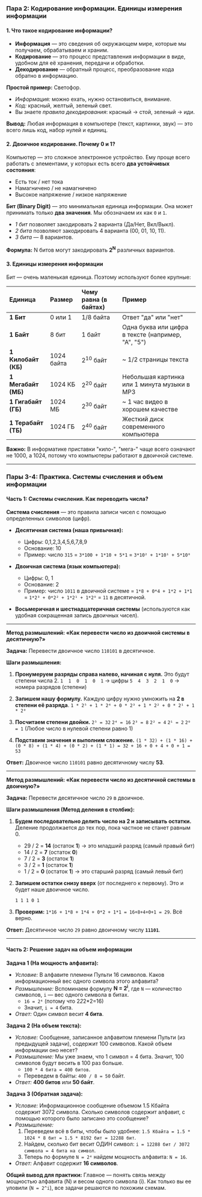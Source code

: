 ### **Пара 2: Кодирование информации. Единицы измерения информации**

#### **1. Что такое кодирование информации?**
*   **Информация** — это сведения об окружающем мире, которые мы получаем, обрабатываем и храним.
*   **Кодирование** — это процесс представления информации в виде, удобном для её хранения, передачи и обработки.
*   **Декодирование** — обратный процесс, преобразование кода обратно в информацию.

**Простой пример:** Светофор.
*   *Информация:* можно ехать, нужно остановиться, внимание.
*   *Код:* красный, желтый, зеленый свет.
*   Вы знаете *правила декодирования*: красный → стой, зеленый → иди.

**Вывод:** Любая информация в компьютере (текст, картинки, звук) — это всего лишь код, набор нулей и единиц.

#### **2. Двоичное кодирование. Почему 0 и 1?**
Компьютер — это сложное электронное устройство. Ему проще всего работать с элементами, у которых есть всего **два устойчивых состояния**:
*   Есть ток / нет тока
*   Намагничено / не намагничено
*   Высокое напряжение / низкое напряжение

**Бит (Binary Digit)** — это минимальная единица информации. Она может принимать только **два значения**. Мы обозначаем их как `0` и `1`.
*   *1 бит* позволяет закодировать 2 варианта (Да/Нет, Вкл/Выкл).
*   *2 бита* позволяют закодировать 4 варианта (00, 01, 10, 11).
*   *3 бита* — 8 вариантов.

**Формула:** N битов могут закодировать **2<sup>N</sup>** различных вариантов.

#### **3. Единицы измерения информации**
Бит — очень маленькая единица. Поэтому используют более крупные:

| Единица | Размер | Чему равна (в байтах) | Пример                                            |
| :---------------- | :------------------------------- | :------------------------ | :------------------------------------------------ |
| **1 Бит**         | 0 или 1                          | 1/8 байта                 | Ответ "да" или "нет"                              |
| **1 Байт**        | 8 бит                            | 1 байт                    | Одна буква или цифра в тексте (например, "А", "5") |
| **1 Килобайт (КБ)** | 1024 байта                       | 2<sup>10</sup> байт       | ~ 1/2 страницы текста                             |
| **1 Мегабайт (МБ)** | 1024 КБ                          | 2<sup>20</sup> байт       | Небольшая картинка или 1 минута музыки в MP3      |
| **1 Гигабайт (ГБ)** | 1024 МБ                          | 2<sup>30</sup> байт       | ~ 1 час видео в хорошем качестве                  |
| **1 Терабайт (ТБ)** | 1024 ГБ                          | 2<sup>40</sup> байт       | Жесткий диск современного компьютера              |

**Важно:** В информатике приставки "кило-", "мега-" чаще всего означают не 1000, а 1024, потому что компьютеры работают в двоичной системе.

---

### **Пары 3-4: Практика. Системы счисления и объем информации**

#### **Часть 1: Системы счисления. Как переводить числа?**

**Система счисления** — это правила записи чисел с помощью определенных символов (цифр).

*   **Десятичная система (наша привычная):**
    *   Цифры: 0,1,2,3,4,5,6,7,8,9
    *   Основание: 10
    *   Пример: число `315` = `3*100 + 1*10 + 5*1` = `3*10² + 1*10¹ + 5*10⁰`

*   **Двоичная система (язык компьютера):**
    *   Цифры: 0, 1
    *   Основание: 2
    *   Пример: число `1011` в двоичной системе = `1*8 + 0*4 + 1*2 + 1*1` = `1*2³ + 0*2² + 1*2¹ + 1*2⁰` = `11` в десятичной.

*   **Восьмеричная и шестнадцатеричная системы** (используются как удобная сокращенная запись двоичных чисел).

---

**Метод размышлений: «Как перевести число из двоичной системы в десятичную?»**

**Задача:** Перевести двоичное число `110101` в десятичное.

**Шаги размышления:**
1.  **Пронумеруем разряды справа налево, начиная с нуля.** Это будут степени числа 2.
    `1  1  0  1  0  1` → цифры
    `5  4  3  2  1  0` → номера разрядов (степени)

2.  **Запишем нашу формулу.** Каждую цифру нужно умножить на **2 в степени её разряда**.
    `1 * 2⁵ + 1 * 2⁴ + 0 * 2³ + 1 * 2² + 0 * 2¹ + 1 * 2⁰`

3.  **Посчитаем степени двойки.**
    `2⁵ = 32`
    `2⁴ = 16`
    `2³ = 8`
    `2² = 4`
    `2¹ = 2`
    `2⁰ = 1` (Любое число в нулевой степени равно 1)

4.  **Подставим значения и выполним сложение.**
    `(1 * 32) + (1 * 16) + (0 * 8) + (1 * 4) + (0 * 2) + (1 * 1) = 32 + 16 + 0 + 4 + 0 + 1 = 53`

**Ответ:** Двоичное число `110101` равно десятичному числу **53**.

---

**Метод размышлений: «Как перевести число из десятичной системы в двоичную?»**

**Задача:** Перевести десятичное число `29` в двоичное.

**Шаги размышления (Метод деления в столбик):**
1.  **Будем последовательно делить число на 2 и записывать остатки.** Деление продолжается до тех пор, пока частное не станет равным 0.

    *   29 / 2 = **14** (остаток **1**)  → это младший разряд (самый правый бит)
    *   14 / 2 = **7**  (остаток **0**)
    *   7 / 2  = **3**  (остаток **1**)
    *   3 / 2  = **1**  (остаток **1**)
    *   1 / 2  = **0**  (остаток **1**)  → это старший разряд (самый левый бит)

2.  **Запишем остатки снизу вверх** (от последнего к первому). Это и будет наше двоичное число.

    `1 1 1 0 1`

3.  **Проверим:** `1*16 + 1*8 + 1*4 + 0*2 + 1*1 = 16+8+4+0+1 = 29`. Всё верно.

**Ответ:** Десятичное число `29` равно двоичному числу **`11101`**.

---

#### **Часть 2: Решение задач на объем информации**

**Задача 1 (На мощность алфавита):**
*   *Условие:* В алфавите племени Пульти 16 символов. Каков информационный вес одного символа этого алфавита?
*   *Размышление:* Вспоминаем формулу **N = 2<sup>i</sup>**, где `N` — количество символов, `i` — вес одного символа в битах.
    *   `16 = 2⁴` (потому что 2*2*2*2=16)
    *   Значит, `i = 4` бита.
*   *Ответ:* Один символ весит **4 бита**.

**Задача 2 (На объем текста):**
*   *Условие:* Сообщение, записанное алфавитом племени Пульти (из предыдущей задачи), содержит 100 символов. Какой объем информации оно несет?
*   *Размышление:* Мы уже знаем, что 1 символ = 4 бита. Значит, 100 символов будут весить в 100 раз больше.
    *   `100 * 4 бита = 400 битов`.
    *   Переведем в байты: `400 / 8 = 50` байт.
*   *Ответ:* **400 битов** или **50 байт**.

**Задача 3 (Обратная задача):**
*   *Условие:* Информационное сообщение объемом 1.5 Кбайта содержит 3072 символа. Сколько символов содержит алфавит, с помощью которого было записано это сообщение?
*   *Размышление:*
    1.  Переведем всё в биты, чтобы было удобнее: `1.5 Кбайта = 1.5 * 1024 * 8 бит = 1.5 * 8192 бит = 12288 бит`.
    2.  Найдем, сколько бит весит ОДИН символ: `i = 12288 бит / 3072 символа = 4 бита на символ`.
    3.  Теперь по формуле `N = 2⁴` найдем мощность алфавита: `N = 16`.
*   *Ответ:* Алфавит содержит **16 символов**.

**Общий вывод для практики:** Главное — понять связь между мощностью алфавита (N) и весом одного символа (i). Как только вы ее уловили (`N = 2^i`), все задачи решаются по похожим схемам.